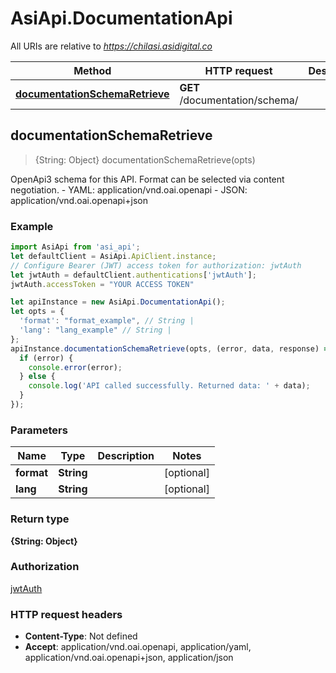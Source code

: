 # AsiApi.DocumentationApi

All URIs are relative to *https://chilasi.asidigital.co*

Method | HTTP request | Description
------------- | ------------- | -------------
[**documentationSchemaRetrieve**](DocumentationApi.md#documentationSchemaRetrieve) | **GET** /documentation/schema/ | 



## documentationSchemaRetrieve

> {String: Object} documentationSchemaRetrieve(opts)



OpenApi3 schema for this API. Format can be selected via content negotiation.  - YAML: application/vnd.oai.openapi - JSON: application/vnd.oai.openapi+json

### Example

```javascript
import AsiApi from 'asi_api';
let defaultClient = AsiApi.ApiClient.instance;
// Configure Bearer (JWT) access token for authorization: jwtAuth
let jwtAuth = defaultClient.authentications['jwtAuth'];
jwtAuth.accessToken = "YOUR ACCESS TOKEN"

let apiInstance = new AsiApi.DocumentationApi();
let opts = {
  'format': "format_example", // String | 
  'lang': "lang_example" // String | 
};
apiInstance.documentationSchemaRetrieve(opts, (error, data, response) => {
  if (error) {
    console.error(error);
  } else {
    console.log('API called successfully. Returned data: ' + data);
  }
});
```

### Parameters


Name | Type | Description  | Notes
------------- | ------------- | ------------- | -------------
 **format** | **String**|  | [optional] 
 **lang** | **String**|  | [optional] 

### Return type

**{String: Object}**

### Authorization

[jwtAuth](../README.md#jwtAuth)

### HTTP request headers

- **Content-Type**: Not defined
- **Accept**: application/vnd.oai.openapi, application/yaml, application/vnd.oai.openapi+json, application/json

